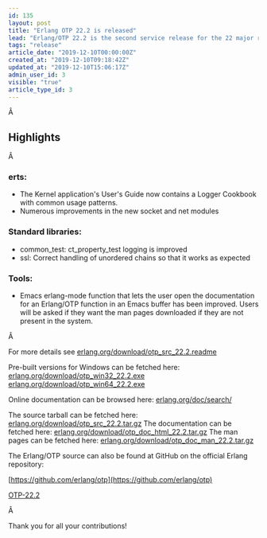 ```yaml
---
id: 135
layout: post
title: "Erlang OTP 22.2 is released"
lead: "Erlang/OTP 22.2 is the second service release for the 22 major release with mostly bugfixes and improvements"
tags: "release"
article_date: "2019-12-10T00:00:00Z"
created_at: "2019-12-10T09:18:42Z"
updated_at: "2019-12-10T15:06:17Z"
admin_user_id: 3
visible: "true"
article_type_id: 3
---
```


Â 
## Highlights

Â 
### erts:
* The Kernel application's User's Guide now contains a Logger Cookbook with common usage patterns.
* Numerous improvements in the new socket and net modules
### Standard libraries:
* common_test: ct_property_test logging is improved
* ssl: Correct handling of unordered chains so that it works as expected
### Tools:
* Emacs erlang-mode function that lets the user open the documentation for an Erlang/OTP function in an Emacs buffer has been improved. Users will be asked if they want the man pages downloaded if they are not present in the system.

Â 

For more details see
 [erlang.org/download/otp_src_22.2.readme](https://erlang.org/download/otp_src_22.2.readme)

Pre-built versions for Windows can be fetched here:
 [erlang.org/download/otp_win32_22.2.exe](http://erlang.org/download/otp_win32_22.2.exe)
 [erlang.org/download/otp_win64_22.2.exe](http://erlang.org/download/otp_win64_22.2.exe)

Online documentation can be browsed here:
 [erlang.org/doc/search/](http://erlang.org/doc/search/)

The source tarball can be fetched here:
 [erlang.org/download/otp_src_22.2.tar.gz](http://erlang.org/download/otp_src_22.2.tar.gz)
 The documentation can be fetched here:
 [erlang.org/download/otp_doc_html_22.2.tar.gz](http://erlang.org/download/otp_doc_html_22.2.tar.gz)
 The man pages can be fetched here:
 [erlang.org/download/otp_doc_man_22.2.tar.gz](http://erlang.org/download/otp_doc_man_22.2.tar.gz)

The Erlang/OTP source can also be found at GitHub on the official Erlang repository:

[https://github.com/erlang/otp](https://github.com/erlang/otp)

[OTP-22.2](https://github.com/erlang/otp/releases/tag/OTP-22.2)

Â 

Thank you for all your contributions!
